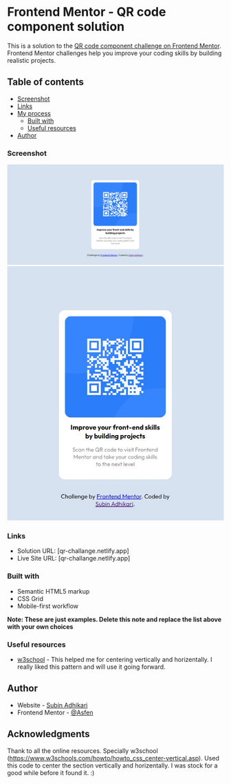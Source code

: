 # Frontend Mentor - QR code component solution

This is a solution to the [QR code component challenge on Frontend Mentor](https://www.frontendmentor.io/challenges/qr-code-component-iux_sIO_H). Frontend Mentor challenges help you improve your coding skills by building realistic projects.

## Table of contents

- [Screenshot](#screenshot)
- [Links](#links)
- [My process](#my-process)
  - [Built with](#built-with)
  - [Useful resources](#useful-resources)
- [Author](#author)

### Screenshot

![Desktop view](images/Desktop-view.jpg)
![Mobile](images/Mobile-view.jpg)

### Links

- Solution URL: [qr-challange.netlify.app]
- Live Site URL: [qr-challange.netlify.app]

### Built with

- Semantic HTML5 markup
- CSS Grid
- Mobile-first workflow

**Note: These are just examples. Delete this note and replace the list above with your own choices**

### Useful resources

- [w3school](https://www.w3schools.com/howto/howto_css_center-vertical.asp) - This helped me for centering vertically and horizentally. I really liked this pattern and will use it going forward.

## Author

- Website - [Subin Adhikari](https://www.subin.name.np)
- Frontend Mentor - [@Asfen](https://www.frontendmentor.io/profile/Asfen)

## Acknowledgments

Thank to all the online resources. Specially w3school (https://www.w3schools.com/howto/howto_css_center-vertical.asp). Used this code to center the section vertically and horizentally.
I was stock for a good while before it found it. :)
